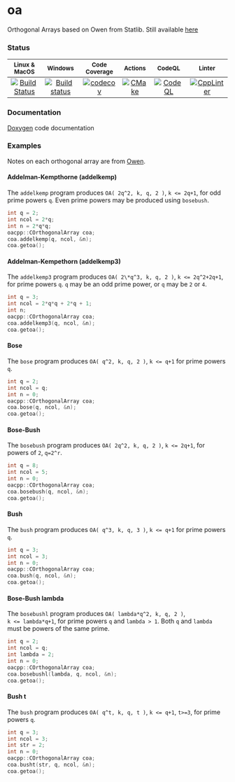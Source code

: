 oa
==

Orthogonal Arrays based on Owen from Statlib.  Still available [here](http://ftp.uni-bayreuth.de/math/statlib/designs/)

### Status

|<sub>Linux & MacOS</sub>|<sub>Windows</sub>|<sub>Code Coverage</sub>|<sub>Actions</sub>|<sub>CodeQL</sub>|<sub>Linter</sub>|
|:---:|:---:|:---:|:---:|:---:|:---:|
|[![Build Status](https://www.travis-ci.org/bertcarnell/oa.svg?branch=master)](https://www.travis-ci.org/bertcarnell/oa)|[![Build status](https://ci.appveyor.com/api/projects/status/c25m7jk7ltx3ovs0?svg=true)](https://ci.appveyor.com/project/bertcarnell/oa)|[![codecov](https://codecov.io/gh/bertcarnell/oa/branch/master/graph/badge.svg)](https://codecov.io/gh/bertcarnell/oa)|[![CMake](https://github.com/bertcarnell/oa/workflows/CMake/badge.svg)](https://github.com/bertcarnell/oa/actions)|[![CodeQL](https://github.com/bertcarnell/oa/workflows/CodeQL/badge.svg)](https://github.com/bertcarnell/oa/actions)|[![CppLinter](https://github.com/bertcarnell/oa/workflows/CppLinter/badge.svg)](https://github.com/bertcarnell/oa/actions)|

### Documentation

[Doxygen](http://bertcarnell.github.io/oa/html/index.html) code documentation

### Examples

Notes on each orthogonal array are from [Owen](http://ftp.uni-bayreuth.de/math/statlib/designs/).

#### Addelman-Kempthorne (addelkemp)

The `addelkemp` program produces `OA( 2q^2, k, q, 2 )`,  `k <= 2q+1`,
for odd prime powers `q`.  Even prime powers may be produced using
`bosebush`.

```c
int q = 2;
int ncol = 2*q;
int n = 2*q*q;
oacpp::COrthogonalArray coa;
coa.addelkemp(q, ncol, &n);
coa.getoa();
```

#### Addelman-Kempethorn (addelkemp3)

The `addelkemp3` program produces `OA( 2\*q^3, k, q, 2 )`,  `k <= 2q^2+2q+1`,
for prime powers `q`.  `q` may be an odd prime power, or `q` may
be `2` or `4`.

```c
int q = 3;
int ncol = 2*q*q + 2*q + 1;
int n;
oacpp::COrthogonalArray coa;
coa.addelkemp3(q, ncol, &n);
coa.getoa();
```

#### Bose

The `bose` program produces `OA( q^2, k, q, 2 )`,  `k <= q+1`
for prime powers `q`.

```c
int q = 2;
int ncol = q;
int n = 0;
oacpp::COrthogonalArray coa;
coa.bose(q, ncol, &n);
coa.getoa();
```

#### Bose-Bush

The `bosebush` program produces `OA( 2q^2, k, q, 2 )`,  `k <= 2q+1`,
for powers of `2`, `q=2^r`.

```c
int q = 8;
int ncol = 5;
int n = 0;
oacpp::COrthogonalArray coa;
coa.bosebush(q, ncol, &n);
coa.getoa();
```

#### Bush

The `bush` program produces `OA( q^3, k, q, 3 )`,  `k <= q+1`
for prime powers `q`.

```c
int q = 3;
int ncol = 3;
int n = 0;
oacpp::COrthogonalArray coa;
coa.bush(q, ncol, &n);
coa.getoa();
```

#### Bose-Bush lambda

The `bosebushl` program produces `OA( lambda*q^2, k, q, 2 )`,  
`k <= lambda*q+1`, for prime powers `q` and `lambda > 1`.  Both `q` and 
`lambda` must be powers of the same prime.

```c
int q = 2;
int ncol = q;
int lambda = 2;
int n = 0;
oacpp::COrthogonalArray coa;
coa.bosebushl(lambda, q, ncol, &n);
coa.getoa();
```

#### Bush t

The `bush` program produces `OA( q^t, k, q, t )`,  `k <= q+1`, `t>=3`,
for prime powers `q`.

```c
int q = 3;
int ncol = 3;
int str = 2;
int n = 0;
oacpp::COrthogonalArray coa;
coa.busht(str, q, ncol, &n);
coa.getoa();
```

